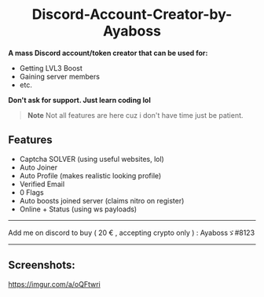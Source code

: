 <h1 align="center"> Discord-Account-Creator-by-Ayaboss </h1>

**A mass Discord account/token creator that can be used for:**
- Getting LVL3 Boost
- Gaining server members
- etc.

**Don't ask for support. Just learn coding lol**

> **Note** Not all features are here cuz i don't have time just be patient.


## Features
- Captcha SOLVER (using useful websites, lol)
- Auto Joiner
- Auto Profile (makes realistic looking profile)
- Verified Email
- 0 Flags
- Auto boosts joined server (claims nitro on register)
- Online + Status (using ws payloads)

---

Add me on discord to buy ( 20 € , accepting crypto only ) : Ayabossゞ#8123

---

## Screenshots:
https://imgur.com/a/oQFtwri
